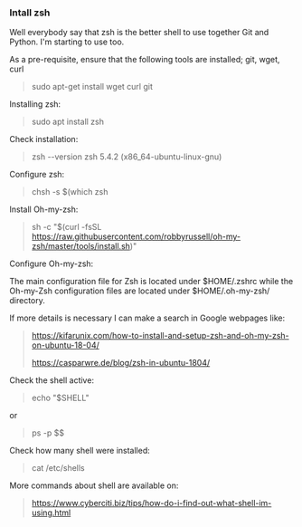 ### Intall zsh

Well everybody say that zsh is the better shell to use together Git and Python. I'm starting to use too.

As a pre-requisite, ensure that the following tools are installed; git, wget, curl

> sudo apt-get install wget curl git

Installing zsh:
> sudo apt install zsh

Check installation:
> zsh --version
zsh 5.4.2 (x86_64-ubuntu-linux-gnu)

Configure zsh:
> chsh -s $(which zsh

Install Oh-my-zsh:
> sh -c "$(curl -fsSL https://raw.githubusercontent.com/robbyrussell/oh-my-zsh/master/tools/install.sh)"

Configure Oh-my-zsh:

The main configuration file for Zsh is located under $HOME/.zshrc while the Oh-my-Zsh configuration files are located under $HOME/.oh-my-zsh/ directory.

If more details is necessary I can make a search in Google webpages like:
> https://kifarunix.com/how-to-install-and-setup-zsh-and-oh-my-zsh-on-ubuntu-18-04/
>
> https://casparwre.de/blog/zsh-in-ubuntu-1804/
>

Check the shell active:
> echo "$SHELL"

or

> ps -p $$

Check how many shell were installed:
> cat /etc/shells

More commands about shell are available on:
> https://www.cyberciti.biz/tips/how-do-i-find-out-what-shell-im-using.html





